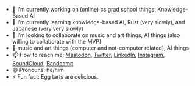 - 🔭 I’m currently working on (online) cs grad school things: Knowledge-Based AI
- 🌱 I’m currently learning knowledge-based AI, Rust (very slowly), and Japanese (very very slowly)
- 👯 I’m looking to collaborate on music and art things, AI things (also willing to collaborate with the MVP)
- 💬 music and art things (computer and not-computer related), AI things
- 📫 How to reach me: [Mastodon](https://post.lurk.org/@mrufrufin), [Twitter](https://twitter.com/derekxkwan), [LinkedIn](https://www.linkedin.com/in/derek-kwan-568bb67/), [Instagram](https://www.instagram.com/dxkzh/), [SoundCloud](https://soundcloud.com/dxkzh), [Bandcamp](https://derekxkwan.bandcamp.com/)
- 😄 Pronouns: he/him
- ⚡ Fun fact: Egg tarts are delicious.

<!--
**derekxkwan/derekxkwan** is a ✨ _special_ ✨ repository because its `README.md` (this file) appears on your GitHub profile.

Here are some ideas to get you started:

- 🤔 I’m looking for help with ...
- 💬 Ask me about ...
-->
